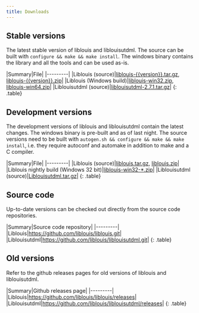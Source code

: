 ```yaml
---
title: Downloads
---
```


## Stable versions

The latest stable version of liblouis and liblouisutdml. The source
can be built with `configure && make && make install`. The windows
binary contains the library and all the tools and can be used as-is.

|Summary|File|
|---------|
|Liblouis (source)|[liblouis-{{version}}.tar.gz](https://github.com/liblouis/liblouis/releases/download/v{{version}}/liblouis-{{version}}.tar.gz), [liblouis-{{version}}.zip](https://github.com/liblouis/liblouis/releases/download/v{{version}}/liblouis-{{version}}.zip)|
|Liblouis (Windows build)|[liblouis-win32.zip](https://github.com/liblouis/liblouis/releases/download/v{{version}}/liblouis-{{version}}-win32.zip), [liblouis-win64.zip](https://github.com/liblouis/liblouis/releases/download/v{{version}}/liblouis-{{version}}-win64.zip)|
|Liblouisutdml (source)|[liblouisutdml-2.7.1.tar.gz](https://github.com/liblouis/liblouisutdml/archive/v2.7.1.tar.gz)|
{: .table}


## Development versions

The development versions of liblouis and liblouisutdml contain the
latest changes. The windows binary is pre-built and as of last night.
The source versions need to be built with `autogen.sh && configure &&
make && make install`, i.e. they require autoconf and automake in
addition to make and a C compiler.

|Summary|File|
|---------|
|Liblouis (source)|[liblouis.tar.gz](https://github.com/liblouis/liblouis/archive/master.tar.gz), [liblouis.zip](https://github.com/liblouis/liblouis/archive/master.zip)|
|Liblouis nightly build (Windows 32 bit)|[liblouis-win32-*.zip](https://github.com/liblouis/liblouis/releases/tag/snapshot)|
|Liblouisutdml (source)|[Liblouisutdml.tar.gz](https://github.com/liblouis/liblouisutdml/archive/master.tar.gz)|
{: .table}

## Source code

Up-to-date versions can be checked out directly from the source code repositories.

|Summary|Source code repository|
|---------|
|Liblouis|<https://github.com/liblouis/liblouis.git>|
|Liblouisutdml|<https://github.com/liblouis/liblouisutdml.git>|
{: .table}

## Old versions

Refer to the github releases pages for old versions of liblouis and liblouisutdml.

|Summary|Github releases page|
|---------|
|Liblouis|<https://github.com/liblouis/liblouis/releases>|
|Liblouisutdml|<https://github.com/liblouis/liblouisutdml/releases>|
{: .table}
